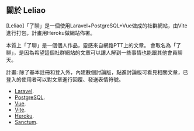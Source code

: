 ## 關於 Leliao

[Leliao]「了聊」是一個使用Laravel+PostgreSQL+Vue做成的社群網站，由Vite進行打包，計畫用Heroku做網站佈署。

本質上「了聊」是一個個人作品，靈感來自網路PTT上的文章。
會取名為「了聊」，是因為希望這個社群網站的文章可以讓人解到一些事情也能跟其他會員聊天。

計畫:
除了基本註冊和登入外，內建數個討論版，點進討論版可看見相關文章，已登入的使用者可以對文章進行回覆、發送表情符號。


- [Laravel](https://laravel.com/docs/9.x).
- [PostgreSQL](https://www.postgresql.org/).
- [Vue](https://vuejs.org/).
- [Vite](https://vitejs.dev/).
- [Heroku](https://www.heroku.com/).
- [Sanctum](https://github.com/laravel/sanctum).
